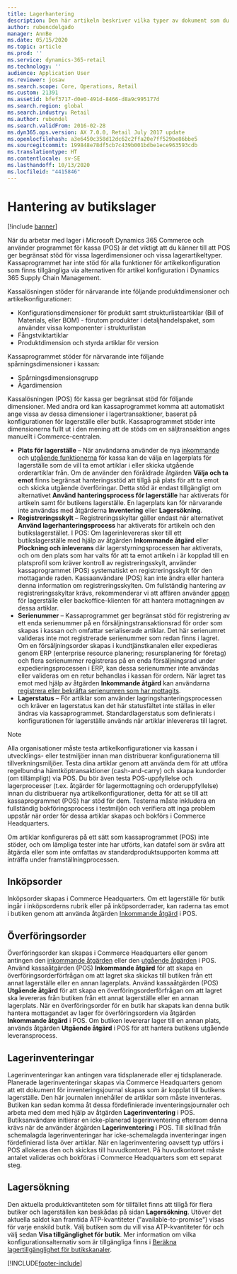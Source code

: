 ```yaml
---
title: Lagerhantering
description: Den här artikeln beskriver vilka typer av dokument som du kan använda för att hantera lager.
author: rubencdelgado
manager: AnnBe
ms.date: 05/15/2020
ms.topic: article
ms.prod: ''
ms.service: dynamics-365-retail
ms.technology: ''
audience: Application User
ms.reviewer: josaw
ms.search.scope: Core, Operations, Retail
ms.custom: 21391
ms.assetid: bfef3717-d0e0-491d-8466-d8a9c995177d
ms.search.region: global
ms.search.industry: Retail
ms.author: rubendel
ms.search.validFrom: 2016-02-28
ms.dyn365.ops.version: AX 7.0.0, Retail July 2017 update
ms.openlocfilehash: a3e6450c358d12dc62c2ffa20e7ff529be86bbe5
ms.sourcegitcommit: 199848e78df5cb7c439b001bdbe1ece963593cdb
ms.translationtype: HT
ms.contentlocale: sv-SE
ms.lasthandoff: 10/13/2020
ms.locfileid: "4415846"
---
```

# <a name="store-inventory-management"></a>Hantering av butikslager

[!include [banner](includes/banner.md)]

När du arbetar med lager i Microsoft Dynamics 365 Commerce och använder programmet för kassa (POS) är det viktigt att du känner till att POS ger begränsat stöd för vissa lagerdimensioner och vissa lagerartikeltyper. Kassaprogrammet har inte stöd för alla funktioner för artikelkonfiguration som finns tillgängliga via alternativen för artikel konfiguration i Dynamics 365 Supply Chain Management.

Kassalösningen stöder för närvarande inte följande produktdimensioner och artikelkonfigurationer:

- Konfigurationsdimensioner för produkt samt strukturlisteartiklar (Bill of Materials, eller BOM) - förutom produkter i detaljhandelspaket, som använder vissa komponenter i strukturlistan
- Fångstviktartiklar
- Produktdimension och styrda artiklar för version

Kassaprogrammet stöder för närvarande inte följande spårningsdimensioner i kassan:

- Spårningsdimensionsgrupp
- Ägardimension

Kassalösningen (POS) för kassa ger begränsat stöd för följande dimensioner. Med andra ord kan kassaprogrammet komma att automatiskt ange vissa av dessa dimensioner i lagertransaktioner, baserat på konfigurationen för lagerställe eller butik. Kassaprogrammet stöder inte dimensionerna fullt ut i den mening att de stöds om en säljtransaktion anges manuellt i Commerce-centralen. 

- **Plats för lagerställe** – När användarna använder de nya [inkommande](https://docs.microsoft.com/dynamics365/commerce/pos-inbound-inventory-operation) och [utgående funktionerna](https://docs.microsoft.com/dynamics365/commerce/pos-outbound-inventory-operation) för kassa kan de välja en lagerplats för lagerställe som de vill ta emot artiklar i eller skicka utgående orderartiklar från. Om de använder den föråldrade åtgärden **Välja och ta emot** finns begränsat hanteringsstöd att tillgå på plats för att ta emot och skicka utgående överföringar. Detta stöd är endast tillgängligt om alternativet **Använd hanteringsprocess för lagerställe** har aktiverats för artikeln samt för butikens lagerställe. En lagerplats kan för närvarande inte användas med åtgärderna **Inventering** eller **Lagersökning**.
- **Registreringsskylt** – Registreringsskyltar gäller endast när alternativet **Använd lagerhanteringsprocess** har aktiverats för artikeln och den butikslagerstället. I POS: Om lagerinlevereras sker till ett butikslagerställe med hjälp av åtgärden **Inkommande åtgärd** eller **Plockning och inleverans** där lagerstyrningsprocessen har aktiverats, och om den plats som har valts för att ta emot artikeln i är kopplad till en platsprofil som kräver kontroll av registreringsskylt, använder kassaprogrammet (POS) systematiskt en registreringsskylt för den mottagande raden. Kassaanvändare (POS) kan inte ändra eller hantera denna information om registreringsskylten. Om fullständig hantering av registreringsskyltar krävs, rekommenderar vi att affären använder [appen](https://docs.microsoft.com/dynamics365/supply-chain/warehousing/install-configure-warehousing-app) för lagerställe eller backoffice-klienten för att hantera mottagningen av dessa artiklar.
- **Serienummer** – Kassaprogrammet ger begränsat stöd för registrering av ett enda serienummer på en försäljningstransaktionsrad för order som skapas i kassan och omfattar serialiserade artiklar. Det här serienumret valideras inte mot registrerade serienummer som redan finns i lagret. Om en försäljningsorder skapas i kundtjänstkanalen eller expedieras genom ERP (enterprise resource planering; resursplanering för företag) och flera serienummer registreras på en enda försäljningsrad under expedieringsprocessen i ERP, kan dessa serienummer inte användas eller valideras om en retur behandlas i kassan för ordern. När lagret tas emot med hjälp av åtgärden **Inkommande åtgärd** kan användarna [registrera eller bekräfta serienumren som har mottagits](https://docs.microsoft.com/dynamics365/commerce/pos-serialized-items).
- **Lagerstatus** – För artiklar som använder lagringshanteringsprocessen och kräver en lagerstatus kan det här statusfältet inte ställas in eller ändras via kassaprogrammet. Standardlagerstatus som definierats i konfigurationen för lagerställe används när artiklar inlevereras till lagret.

> [!NOTE]
> Alla organisationer måste testa artikelkonfigurationer via kassan i utvecklings- eller testmiljöer innan man distribuerar konfigurationerna till tillverkningsmiljöer. Testa dina artiklar genom att använda dem för att utföra regelbundna hämtköptransaktioner (cash-and-carry) och skapa kundorder (om tillämpligt) via POS. Du bör även testa POS-uppfyllelse och lagerprocesser (t.ex. åtgärder för lagermottagning och orderuppfyllelse) innan du distribuerar nya artikelkonfigurationer, detta för att se till att kassaprogrammet (POS) har stöd för dem. Testerna måste inkludera en fullständig bokföringsprocess i testmiljön och verifiera att inga problem uppstår när order för dessa artiklar skapas och bokförs i Commerce Headquarters.
>
> Om artiklar konfigureras på ett sätt som kassaprogrammet (POS) inte stöder, och om lämpliga tester inte har utförts, kan datafel som är svåra att åtgärda eller som inte omfattas av standardproduktsupporten komma att inträffa under framställningprocessen.

## <a name="purchase-orders"></a>Inköpsorder

Inköpsorder skapas i Commerce Headquarters. Om ett lagerställe för butik ingår i inköpsorderns rubrik eller på inköpsorderrader, kan raderna tas emot i butiken genom att använda åtgärden [Inkommande åtgärd](https://docs.microsoft.com/dynamics365/commerce/pos-inbound-inventory-operation) i POS. 

## <a name="transfer-orders"></a>Överföringsorder

Överföringsorder kan skapas i Commerce Headquarters eller genom antingen den [inkommande åtgärden](https://docs.microsoft.com/dynamics365/commerce/pos-inbound-inventory-operation) eller den [utgående åtgärden](https://docs.microsoft.com/dynamics365/commerce/pos-outbound-inventory-operation) i POS. Använd kassaåtgärden (POS) **Inkommande åtgärd** för att skapa en överföringsorderförfrågan om att lagret ska skickas till butiken från ett annat lagerställe eller en annan lagerplats. Använd kassaåtgärden (POS) **Utgående åtgärd** för att skapa en överföringsorderförfrågan om att lagret ska levereras från butiken från ett annat lagerställe eller en annan lagerplats. När en överföringsorder för en butik har skapats kan denna butik hantera mottagandet av lager för överföringsordern via åtgärden **Inkommande åtgärd** i POS. Om butiken levererar lager till en annan plats, används åtgärden **Utgående åtgärd** i POS för att hantera butikens utgående leveransprocess.

## <a name="stock-counts"></a>Lagerinventeringar

Lagerinventeringar kan antingen vara tidsplanerade eller ej tidsplanerade. Planerade lagerinventeringar skapas via Commerce Headquarters genom att ett dokument för inventeringsjournal skapas som är kopplat till butikens lagerställe. Den här journalen innehåller de artiklar som måste inventeras. Butiken kan sedan komma åt dessa fördefinierade inventeringsjournaler och arbeta med dem med hjälp av åtgärden **Lagerinventering** i POS. Butiksanvändare initierar en icke-planerad lagerinventering eftersom denna krävs när de använder åtgärden **Lagerinventering** i POS. Till skillnad från schemalagda lagerinventeringar har icke-schemalagda inventeringar ingen fördefinierad lista över artiklar. När en lagerinventering oavsett typ utförs i POS allokeras den och skickas till huvudkontoret. På huvudkontoret måste antalet valideras och bokföras i Commerce Headquarters som ett separat steg.

## <a name="inventory-lookup"></a>Lagersökning

Den aktuella produktkvantiteten som för tillfället finns att tillgå för flera butiker och lagerställen kan beskådas på sidan **Lagersökning**. Utöver det aktuella saldot kan framtida ATP-kvantiteter ("available-to-promise") visas för varje enskild butik. Välj butiken som du vill visa ATP-kvantiteter för och välj sedan **Visa tillgänglighet för butik**. Mer information om vilka konfigurationsalternativ som är tillgängliga finns i [Beräkna lagertillgänglighet för butikskanaler](https://docs.microsoft.com/dynamics365/commerce/calculated-inventory-retail-channels).


[!INCLUDE[footer-include](../includes/footer-banner.md)]
